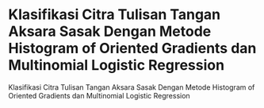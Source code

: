 # Klasifikasi Citra Tulisan Tangan Aksara Sasak Dengan Metode Histogram of Oriented Gradients dan Multinomial Logistic Regression
Klasifikasi Citra Tulisan Tangan Aksara Sasak Dengan Metode Histogram of Oriented Gradients dan Multinomial Logistic Regression
